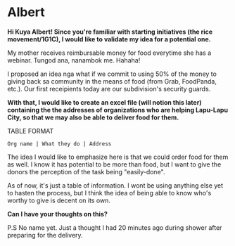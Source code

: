 # Albert

**Hi Kuya Albert! Since you're familiar with starting initiatives (the rice movement/1G1C), I would like to validate my idea for a potential one.**

My mother receives reimbursable money for food everytime she has a webinar. Tungod ana, nanambok me. Hahaha!

I proposed an idea nga what if we commit to using 50% of the money to giving back sa community in the means of food (from Grab, FoodPanda, etc.). Our first receipients today are our subdivision's security guards.

**With that, I would like to create an excel file (will notion this later) containing the the addresses of organizations who are helping Lapu-Lapu City, so that we may also be able to deliver food for them.**

TABLE FORMAT

```
Org name | What they do | Address
```

The idea I would like to emphasize here is that we could order food for them as well. I know it has potential to be more than food, but I want to give the donors the perception of the task being "easily-done". 

As of now, it's just a table of information. I wont be using anything else yet to hasten the process, but I think the idea of being able to know who's worthy to give is decent on its own.

**Can I have your thoughts on this?**

P.S No name yet. Just a thought I had 20 minutes ago during shower after preparing for the delivery.